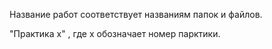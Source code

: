 Название работ соответствует названиям папок и файлов.

"Практика х" , где х обозначает номер парктики.
